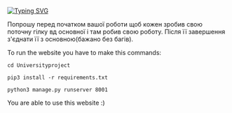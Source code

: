 [![Typing SVG](https://readme-typing-svg.herokuapp.com?font=Fira+Code&pause=1000&color=D1F757&width=435&lines=Universityproject)](https://git.io/typing-svg)

Попрошу перед початком вашої роботи щоб кожен зробив свою поточну гілку вд основної і там робив свою роботу. Після її завершення з'єднати її з основною(бажано без багів). 


To run the website you have to make this commands:
```
cd Universityproject
```
```
pip3 install -r requirements.txt
```
```
python3 manage.py runserver 8001
```

You are able to use this website :)
